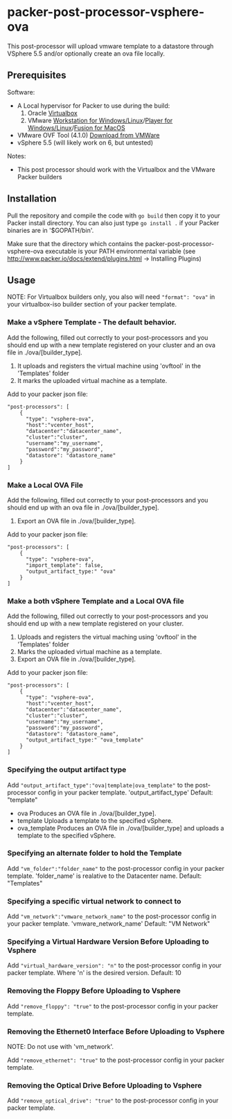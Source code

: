 # packer-post-processor-vsphere-ova

This post-processor will upload vmware template to a datastore through VSphere 5.5 and/or optionally create an ova file locally.

## Prerequisites

Software:

  * A Local hypervisor for Packer to use during the build:
    1. Oracle [Virtualbox](https://www.virtualbox.org/wiki/Downloads)
    1. VMware [Workstation for Windows/Linux](http://www.vmware.com/products/workstation/workstation-evaluation)/[Player for Windows/Linux](http://www.vmware.com/products/player/playerpro-evaluation.html)/[Fusion for MacOS](https://www.vmware.com/products/fusion/fusion-evaluation)
  * VMware OVF Tool (4.1.0) [Download from VMWare](https://my.vmware.com/web/vmware/details?productId=491&downloadGroup=OVFTOOL410_OSS)
  * vSphere 5.5 (will likely work on 6, but untested)

Notes:

  * This post processor should work with the Virtualbox and the VMware Packer builders

## Installation

Pull the repository and compile the code with ```go build``` then copy it to your Packer install directory.  You can also just type ```go install .``` if your Packer binaries are in '$GOPATH/bin'.


Make sure that the directory which contains the packer-post-processor-vsphere-ova executable is your PATH environmental variable (see http://www.packer.io/docs/extend/plugins.html -> Installing Plugins)

## Usage

NOTE: For Virtualbox builders only, you also will need ```"format": "ova"``` in your virtualbox-iso builder section of your packer template.

### Make a vSphere Template - The default behavior.
Add the following, filled out correctly to your post-processors and you should end up with a new template registered on your cluster and an ova file in ./ova/[builder_type].

1. It uploads and registers the virtual machine using 'ovftool' in the 'Templates' folder
1. It marks the uploaded virtual machine as a template.

Add to your packer json file:

```
"post-processors": [
    {
      "type": "vsphere-ova",
      "host":"vcenter_host",
      "datacenter":"datacenter_name",
      "cluster":"cluster",
      "username":"my_username",
      "password":"my_password",
      "datastore": "datastore_name"
    }
]
```

### Make a Local OVA File
Add the following, filled out correctly to your post-processors and you should end up with an ova file in ./ova/[builder_type].

1. Export an OVA file in ./ova/[builder_type].

Add to your packer json file:

```
"post-processors": [
    {
      "type": "vsphere-ova",
      "import_template": false,
      "output_artifact_type:" "ova"
    }
]
```

### Make a both vSphere Template and a Local OVA file
Add the following, filled out correctly to your post-processors and you should end up with a new template registered on your cluster.

1. Uploads and registers the virtual maching using 'ovftool' in the 'Templates' folder
1. Marks the uploaded virtual machine as a template.
1. Export an OVA file in ./ova/[builder_type].

Add to your packer json file:

```
"post-processors": [
    {
      "type": "vsphere-ova",
      "host":"vcenter_host",
      "datacenter":"datacenter_name",
      "cluster":"cluster",
      "username":"my_username",
      "password":"my_password",
      "datastore": "datastore_name",
      "output_artifact_type:" "ova_template"
    }
]
```

### Specifying the output artifact type

Add ```"output_artifact_type":"ova|template|ova_template"``` to the post-processor config in your packer template.  'output_artifact_type' Default: "template"

* ova            Produces an OVA file in ./ova/[builder_type].
* template       Uploads a template to the specified vSphere.
* ova_template   Produces an OVA file in ./ova/[builder_type] and uploads a template to the specified vSphere.

### Specifying an alternate folder to hold the Template

Add ```"vm_folder":"folder_name"``` to the post-processor config in your packer template.  'folder_name' is realative to the Datacenter name.  Default: "Templates"

### Specifying a specific virtual network to connect to

Add ```"vm_network":"vmware_network_name"``` to the post-processor config in your packer template.  'vmware_network_name' Default: "VM Network"

### Specifying a Virtual Hardware Version Before Uploading to Vsphere

Add ```"virtual_hardware_version": "n"``` to the post-processor config in your packer template. Where 'n' is the desired version.  Default: 10

### Removing the Floppy Before Uploading to Vsphere

Add ```"remove_floppy": "true"``` to the post-processor config in your packer template.

### Removing the Ethernet0 Interface Before Uploading to Vsphere
NOTE: Do not use with 'vm_network'.

Add ```"remove_ethernet": "true"``` to the post-processor config in your packer template.  

### Removing the Optical Drive Before Uploading to Vsphere

Add ```"remove_optical_drive": "true"``` to the post-processor config in your packer template.
